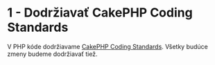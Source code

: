# 1 - Dodržiavať CakePHP Coding Standards

V PHP kóde dodržiavame [CakePHP Coding Standards](https://book.cakephp.org/4/en/contributing/cakephp-coding-conventions.html). Všetky budúce zmeny budeme dodržiavať tiež.
